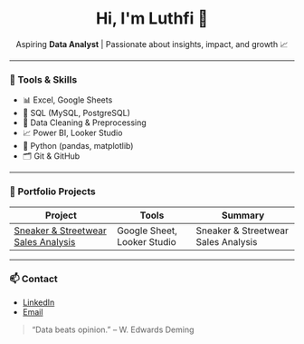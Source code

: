 <h1 align="center">Hi, I'm Luthfi 👋</h1>

<p align="center">
  Aspiring <strong>Data Analyst</strong> | Passionate about insights, impact, and growth 📈
</p>

---

### 🧰 Tools & Skills
- 📊 Excel, Google Sheets
- 📌 SQL (MySQL, PostgreSQL)
- 🧹 Data Cleaning & Preprocessing
- 📈 Power BI, Looker Studio
- 🐍 Python (pandas, matplotlib)
- 🗂️ Git & GitHub

---

### 📁 Portfolio Projects

| Project | Tools | Summary |
|--------|-------|---------|
| [Sneaker & Streetwear Sales Analysis](https://github.com/luthfisaputra/Sneaker-Streetwear-Sales-Analysis-) | Google Sheet, Looker Studio | Sneaker & Streetwear Sales Analysis |

---

### 📫 Contact
- [LinkedIn](www.linkedin.com/in/muhammad-luthfi-saputra-058a44316)
- [Email](luthfsptr@gmail.com)

> “Data beats opinion.” – W. Edwards Deming
